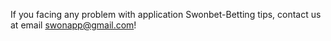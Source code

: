 If you facing any problem with application Swonbet-Betting tips, contact us at email swonapp@gmail.com!
